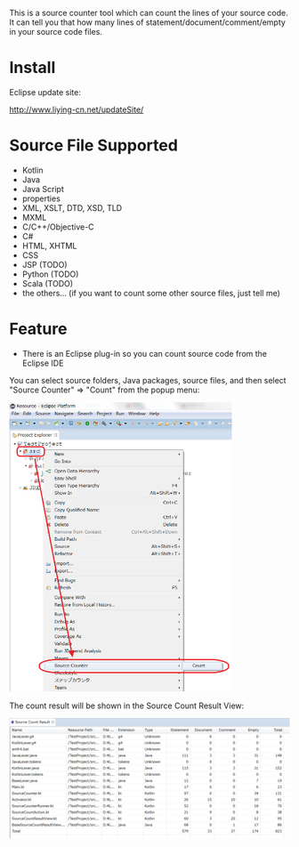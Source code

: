 This is a source counter tool which can count the lines of your source code.
It can tell you that how many lines of statement/document/comment/empty in your source code files.


Install
===========
Eclipse update site:

   http://www.liying-cn.net/updateSite/



Source File Supported
===========
- Kotlin
- Java
- Java Script
- properties
- XML, XSLT, DTD, XSD, TLD
- MXML
- C/C++/Objective-C
- C#
- HTML, XHTML
- CSS
- JSP (TODO)
- Python (TODO)
- Scala (TODO)
- the others... (if you want to count some other source files, just tell me)


Feature
===========
- There is an Eclipse plug-in so you can count source code from the Eclipse IDE

You can select source folders, Java packages, source files, and then select "Source Counter" => "Count" from the popup menu:

<img src="/doc/img/popupMenu.png" style="width: 400px;" title="Popup menu" />

The count result will be shown in the Source Count Result View:

<img src="/doc/img/countResultView.png" style="width: 600px;" title="Source Count Result View" />


